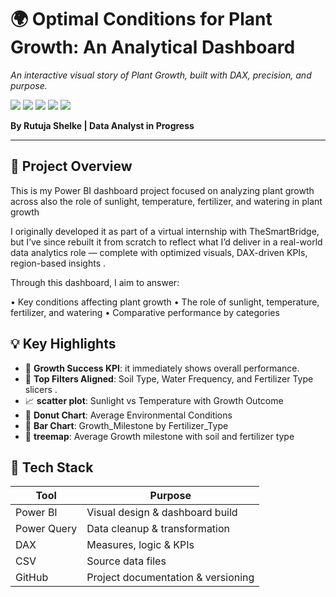                
<h1>🌍 Optimal Conditions for Plant Growth: An Analytical Dashboard</h1>
<p><i>An interactive visual story of Plant Growth, built with DAX, precision, and purpose.</i></p>

<div>
  <img src="https://img.shields.io/badge/-Power_BI-black?style=for-the-badge&logo=powerbi&logoColor=yellow" />
  <img src="https://img.shields.io/badge/-DAX-black?style=for-the-badge&logoColor=white&color=0D0D0D" />
  <img src="https://img.shields.io/badge/-Power_Query-black?style=for-the-badge&logoColor=white&color=8FBC8F" />
  <img src="https://img.shields.io/badge/-Data_Analytics-black?style=for-the-badge&logoColor=white&color=2E8BC0" />
  <img src="https://img.shields.io/badge/-Portfolio_Project-black?style=for-the-badge&logoColor=white&color=5C5470" />
</div>

<p><b>By Rutuja Shelke | Data Analyst in Progress</b></p>

</div>

---

## 📘 Project Overview

This is my Power BI dashboard project focused on analyzing plant growth across also the role of sunlight, temperature, fertilizer, and watering in plant growth

I originally developed it as part of a virtual internship with TheSmartBridge, but I’ve since rebuilt it from scratch to reflect what I’d deliver in a real-world data analytics role — complete with optimized visuals, DAX-driven KPIs, region-based insights .

Through this dashboard, I aim to answer:

•	Key conditions affecting plant growth
•	The role of sunlight, temperature, fertilizer, and watering
•	Comparative performance by categories

## 💡 Key Highlights
- 🔢 **Growth Success KPI**: it immediately shows overall performance.
- 🎯 **Top Filters Aligned**: Soil Type, Water Frequency, and Fertilizer Type slicers .
- 📈 **scatter plot**: Sunlight vs Temperature with Growth Outcome
- 🍩 **Donut Chart**: Average Environmental Conditions
- 🧠 **Bar Chart**: Growth_Milestone by Fertilizer_Type
- 🧱 **treemap**: Average Growth milestone with soil and fertilizer type

 ## 🧰 Tech Stack

| Tool        | Purpose                        |
|-------------|--------------------------------|
| Power BI    | Visual design & dashboard build |
| Power Query | Data cleanup & transformation |
| DAX         | Measures, logic & KPIs        |
| CSV         | Source data files             |
| GitHub      | Project documentation & versioning |
